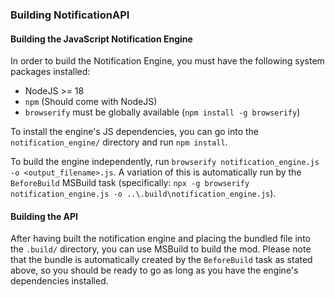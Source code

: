 ﻿### Building NotificationAPI

#### Building the JavaScript Notification Engine
In order to build the Notification Engine, you must have the following system packages installed:
 - NodeJS >= 18
 - `npm` (Should come with NodeJS)
 - `browserify` must be globally available (`npm install -g browserify`)

To install the engine's JS dependencies, you can go into the `notification_engine/` directory and run `npm install`.

To build the engine independently, run `browserify notification_engine.js -o <output_filename>.js`. A variation of this is automatically run by the `BeforeBuild` MSBuild task (specifically: `npx -g browserify notification_engine.js -o ..\.build\notification_engine.js`).

#### Building the API
After having built the notification engine and placing the bundled file into the `.build/` directory, you can use MSBuild to build the mod. Please note that the bundle is automatically created by the `BeforeBuild` task as stated above, so you should be ready to go as long as you have the engine's dependencies installed.